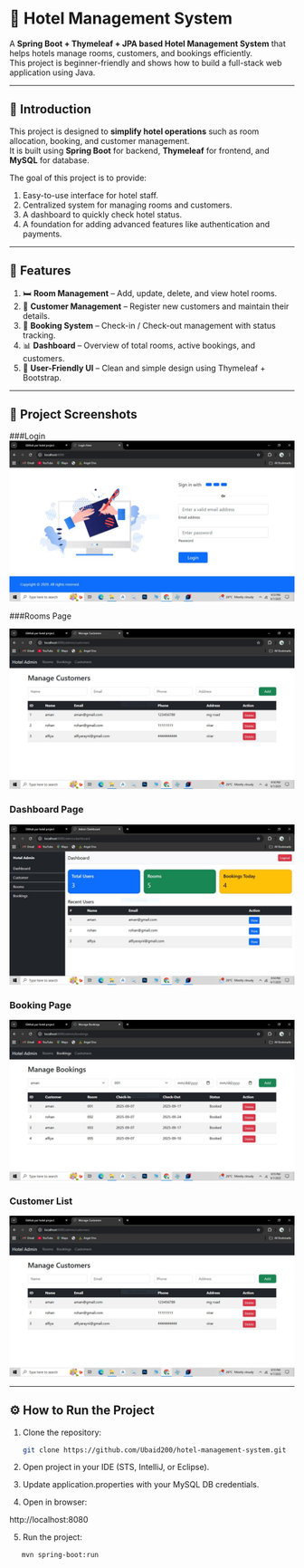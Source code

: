 # 🏨 Hotel Management System

A **Spring Boot + Thymeleaf + JPA based Hotel Management System** that helps hotels manage rooms, customers, and bookings efficiently.  
This project is beginner-friendly and shows how to build a full-stack web application using Java.

---

## 📖 Introduction

This project is designed to **simplify hotel operations** such as room allocation, booking, and customer management.  
It is built using **Spring Boot** for backend, **Thymeleaf** for frontend, and **MySQL** for database.  

The goal of this project is to provide:  
1. Easy-to-use interface for hotel staff.  
2. Centralized system for managing rooms and customers.  
3. A dashboard to quickly check hotel status.  
4. A foundation for adding advanced features like authentication and payments.  

---

## 🚀 Features

1. 🛏️ **Room Management** – Add, update, delete, and view hotel rooms.  
2. 👤 **Customer Management** – Register new customers and maintain their details.  
3. 📅 **Booking System** – Check-in / Check-out management with status tracking.  
4. 📊 **Dashboard** – Overview of total rooms, active bookings, and customers.  
5. 🎨 **User-Friendly UI** – Clean and simple design using Thymeleaf + Bootstrap.  

---

## 📸 Project Screenshots

###Login
![Login](screenshots/login.JPG)

###Rooms Page

![AvailableRoom](screenshots/room.JPG)

### Dashboard Page
![Dashboard](screenshots/dashboard.JPG)

### Booking Page
![Booking](screenshots/booking.jpg)

### Customer List
![Customer](screenshots/customer.JPG)

---

## ⚙️ How to Run the Project

1. Clone the repository:  
   ```bash
   git clone https://github.com/Ubaid200/hotel-management-system.git

2. Open project in your IDE (STS, IntelliJ, or Eclipse).

3. Update application.properties with your MySQL DB credentials.
4.  Open in browser:

  http://localhost:8080

5. Run the project:
```bash
   mvn spring-boot:run


